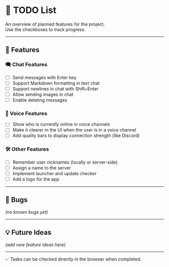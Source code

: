 # 📝 TODO List

An overview of planned features for the project.  
Use the checkboxes to track progress.

---

## 🚀 Features

### 🗨️ Chat Features

- [ ] Send messages with Enter key
- [ ] Support Markdown formatting in text chat
- [ ] Support newlines in chat with Shift+Enter
- [ ] Allow sending images in chat
- [ ] Enable deleting messages

### 🎤 Voice Features

- [ ] Show who is currently online in voice channels
- [ ] Make it clearer in the UI when the user is in a voice channel
- [ ] Add quality bars to display connection strength (like Discord)

### 🛠️ Other Features

- [ ] Remember user nicknames (locally or server-side)
- [ ] Assign a name to the server
- [ ] Implement launcher and update checker
- [ ] Add a logo for the app

---

## 🐛 Bugs

_(no known bugs yet)_

---

## 💡 Future Ideas

_(add new feature ideas here)_

---

✅ Tasks can be checked directly in the browser when completed.

